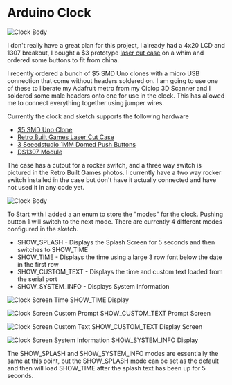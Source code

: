 # Arduino Clock

![Clock Body](https://garthvh.com/assets/img/arduino_clock/clock_body.jpg)

I don't really have a great plan for this project, I already had a 4x20 LCD and 1307 breakout, I bought a $3 prototype [laser cut case](http://www.retrobuiltgames.com/the-build-page/arduino-clock-case/) on a whim and ordered some buttons to fit from china.

I recently ordered a bunch of $5 SMD Uno clones with a micro USB connection that come without headers soldered on. I am going to use one of these to liberate my Adafruit metro from my Ciclop 3D Scanner and I soldered some male headers onto one for use in the clock. This has allowed me to connect everything together using jumper wires.

Currently the clock and sketch supports the following hardware

* [$5 SMD Uno Clone](http://www.dxsoul.com/product/improved-version-uno-r3-atmega328p-development-board-parts-compatible-with-arduino-yellow-901426437)
* [Retro Built Games Laser Cut Case](http://www.retrobuiltgames.com/the-build-page/arduino-clock-case/)
* [3 Seeedstudio 1MM Domed Push Buttons](http://www.dx.com/p/seeedstudio-12mm-domed-push-buttons-set-black-white-6-pcs-399276)
* [DS1307 Module](http://www.dx.com/p/i2c-rtc-ds1307-24c32-real-time-clock-module-for-arduino-blue-149493)

The case has a cutout for a rocker switch, and a three way switch is pictured in the Retro Built Games photos.  I currently have a two way rocker switch installed in the case but don't have it actually connected and have not used it in any code yet.

![Clock Body](https://garthvh.com/assets/img/arduino_clock/clock_top.jpg)

To Start with I added a an enum to store the "modes" for the clock.  Pushing button 1 will switch to the next mode.  There are currently 4 different modes configured in the sketch.

* SHOW_SPLASH - Displays the Splash Screen for 5 seconds and then switches to SHOW_TIME
* SHOW_TIME - Displays the time using a large 3 row font below the date in the first row
* SHOW_CUSTOM_TEXT - Displays the time and custom text loaded from the serial port
* SHOW_SYSTEM_INFO - Displays System Information
 
![Clock Screen Time](https://garthvh.com/assets/img/arduino_clock/clock_screen_time.jpg)
SHOW_TIME Display

![Clock Screen Custom Prompt](https://garthvh.com/assets/img/arduino_clock/clock_screen_custom_1.jpg)
SHOW_CUSTOM_TEXT Prompt Screen

![Clock Screen Custom Text](https://garthvh.com/assets/img/arduino_clock/clock_screen_custom_2.jpg)
SHOW_CUSTOM_TEXT Display Screen

![Clock Screen System Information](https://garthvh.com/assets/img/arduino_clock/clock_screen_info.jpg)
SHOW_SYSTEM_INFO Display

The SHOW_SPLASH and SHOW_SYSTEM_INFO modes are essentially the same at this point, but the SHOW_SPLASH mode can be set as the default and then will load SHOW_TIME after the splash text has been up for 5 seconds. 
